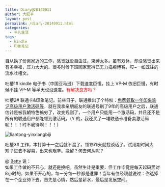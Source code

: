 ```yaml
---
title: Diary@20140911
author: 大肥羊
layout: post
permalink: /diary-20140911.html
categories:
  - 平凡生活
tags:
  - kindle
  - 印象笔记
---
```

自从换了份离家近的工作，感觉就没自由过，束缚太多。虽有双休，却没感觉出来有多幸福，压力大大的。很多时候下班回家累得已无力捣腾博客，哎~一如既往的流水吐槽文。

吐槽1# kindle 电子书（中国亚马逊）下载速度巨慢，挂上 VP-M 依旧巨慢，有时候不挂 VP-M 等半天也没速度。<span style="color: #ff0000;">有解决良方吗？</span>  


  
吐槽2# 联通卡&#038;印象笔记。前些日子，联通推出了个特权：<a href="https://cyhour.com/yinxiangbiji.html" target="_blank">免费领取一年印象笔记高级用户激活码等</a>，就在我拿亲朋戚友的联通号刷了9年的高级用户之后，联通估计是被我朝特色搞穷了，改变规则了，一个用户只能用一个激活码，并且还不是所有的联通用户都能领到激活码。（Y 的，我还买了一堆联通卡准备卖激活码呢！！！时不我待啊！！！）

![liantong-yinxiangbiji][1]

吐槽3# 工作，本打算十一之后就不混了。领导昨天就找谈话了。试用期时间太短？进去不容易，出来也艰辛。挽留？何去何从呢？

@ [Betty][2] 说：  
如果工作做的不开心，就还是换吧。虽然生计是重要，但工作毕竟是每天起码面对8小时的，如果不开心的，每一分每一秒都是遭罪！当年有位经理就说过：你选择在一个企业待下去，首先是心情，然后是薪水，最后是发展空间。

 [1]: https://cyhour.com/wp-content/uploads/2014/09/liantong-yinxiangbiji.jpg
 [2]: https://cyhour.com/diary-20140911.html/comment-page-1#comment-4053